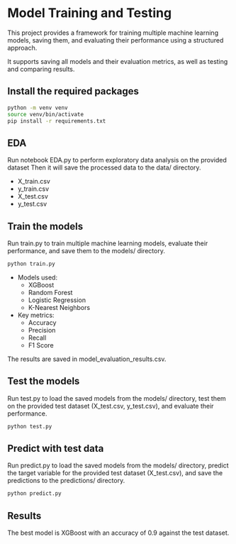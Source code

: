 # Model Training and Testing
This project provides a framework for training multiple machine learning models, saving them, and evaluating their performance using a structured approach.

It supports saving all models and their evaluation metrics, as well as testing and comparing results.

## Install the required packages
```bash
python -m venv venv
source venv/bin/activate
pip install -r requirements.txt
```


## EDA
Run notebook EDA.py to perform exploratory data analysis on the provided dataset 
Then it will save the processed data to the data/ directory.
- X_train.csv
- y_train.csv
- X_test.csv
- y_test.csv



## Train the models
Run train.py to train multiple machine learning models, evaluate their performance, and save them to the models/ directory.
```bash
python train.py
```

- Models used:
  - XGBoost
  - Random Forest
  - Logistic Regression
  - K-Nearest Neighbors
- Key metrics:
  - Accuracy
  - Precision
  - Recall
  - F1 Score

The results are saved in model_evaluation_results.csv.


## Test the models
Run test.py to load the saved models from the models/ directory, test them on the provided test dataset (X_test.csv, y_test.csv), and evaluate their performance.
```bash
python test.py
```


## Predict with test data
Run predict.py to load the saved models from the models/ directory, predict the target variable for the provided test dataset (X_test.csv), and save the predictions to the predictions/ directory.
```bash
python predict.py
```

## Results
The best model is XGBoost with an accuracy of 0.9 against the test dataset.

